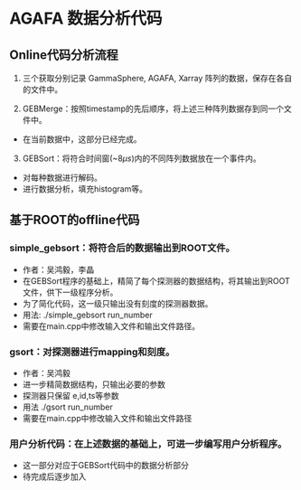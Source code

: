 
# AGAFA 数据分析代码

## Online代码分析流程

1. 三个获取分别记录 GammaSphere, AGAFA, Xarray 阵列的数据，保存在各自的文件中。

2. GEBMerge：按照timestamp的先后顺序，将上述三种阵列数据存到同一个文件中。
 - 在当前数据中，这部分已经完成。
3. GEBSort：将符合时间窗(~$8 \mu s$)内的不同阵列数据放在一个事件内。
 - 对每种数据进行解码。
 - 进行数据分析，填充histogram等。

## 基于ROOT的offline代码

### simple_gebsort：将符合后的数据输出到ROOT文件。
 - 作者：吴鸿毅，李晶
  - 在GEBSort程序的基础上，精简了每个探测器的数据结构，将其输出到ROOT文件，供下一级程序分析。
  - 为了简化代码，这一级只输出没有刻度的探测器数据。
  - 用法: ./simple_gebsort run_number
   - 需要在main.cpp中修改输入文件和输出文件路径。
  
  ### gsort：对探测器进行mapping和刻度。
  - 作者：吴鸿毅
  - 进一步精简数据结构，只输出必要的参数
   - 探测器只保留 e,id,ts等参数
  - 用法 ./gsort run_number
   - 需要在main.cpp中修改输入文件和输出文件路径
   
### 用户分析代码：在上述数据的基础上，可进一步编写用户分析程序。
   - 这一部分对应于GEBSort代码中的数据分析部分
   - 待完成后逐步加入

